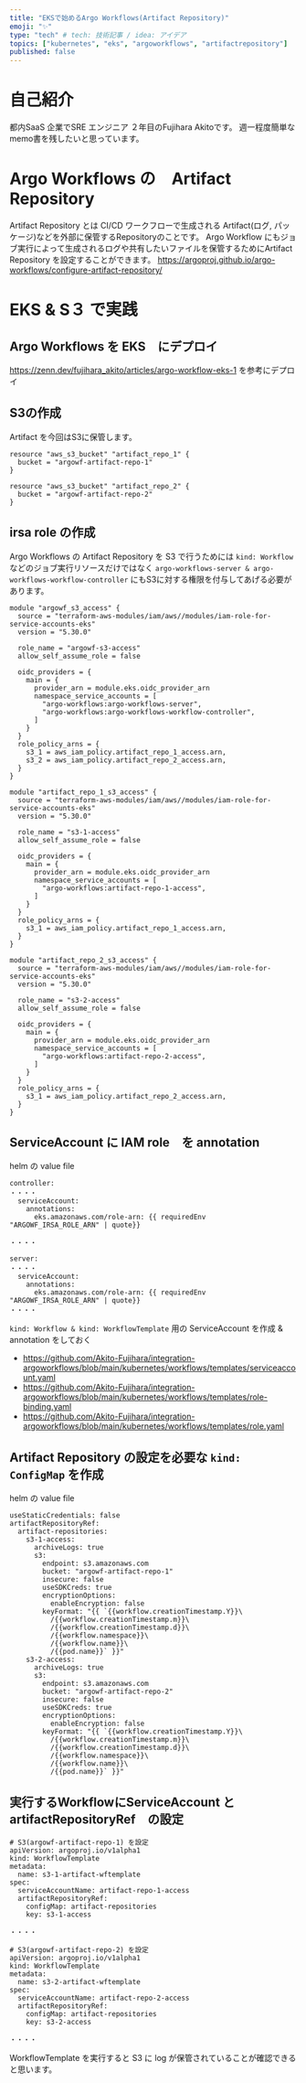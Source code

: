 ```yaml
---
title: "EKSで始めるArgo Workflows(Artifact Repository)"
emoji: "✨"
type: "tech" # tech: 技術記事 / idea: アイデア
topics: ["kubernetes", "eks", "argoworkflows", "artifactrepository"]
published: false
---
```


# 自己紹介
都内SaaS 企業でSRE エンジニア ２年目のFujihara Akitoです。
週一程度簡単なmemo書を残したいと思っています。

# Argo Workflows の　Artifact Repository
Artifact Repository とは CI/CD ワークフローで生成される Artifact(ログ, パッケージ)などを外部に保管するRepositoryのことです。
Argo Workflow にもジョブ実行によって生成されるログや共有したいファイルを保管するためにArtifact Repository を設定することができます。
https://argoproj.github.io/argo-workflows/configure-artifact-repository/

# EKS & S３ で実践
## Argo Workflows を EKS　にデプロイ
https://zenn.dev/fujihara_akito/articles/argo-workflow-eks-1 を参考にデプロイ

## S3の作成
Artifact を今回はS3に保管します。
```
resource "aws_s3_bucket" "artifact_repo_1" {
  bucket = "argowf-artifact-repo-1"
}

resource "aws_s3_bucket" "artifact_repo_2" {
  bucket = "argowf-artifact-repo-2"
}
```

## irsa role の作成
Argo Workflows の Artifact Repository を S3 で行うためには `kind: Workflow` などのジョブ実行リソースだけではなく `argo-workflows-server & argo-workflows-workflow-controller` にもS3に対する権限を付与してあげる必要があります。
```
module "argowf_s3_access" {
  source = "terraform-aws-modules/iam/aws//modules/iam-role-for-service-accounts-eks"
  version = "5.30.0"

  role_name = "argowf-s3-access"
  allow_self_assume_role = false

  oidc_providers = {
    main = {
      provider_arn = module.eks.oidc_provider_arn
      namespace_service_accounts = [
        "argo-workflows:argo-workflows-server",
        "argo-workflows:argo-workflows-workflow-controller",
      ]
    }
  }
  role_policy_arns = {
    s3_1 = aws_iam_policy.artifact_repo_1_access.arn,
    s3_2 = aws_iam_policy.artifact_repo_2_access.arn,
  }
}

module "artifact_repo_1_s3_access" {
  source = "terraform-aws-modules/iam/aws//modules/iam-role-for-service-accounts-eks"
  version = "5.30.0"

  role_name = "s3-1-access"
  allow_self_assume_role = false

  oidc_providers = {
    main = {
      provider_arn = module.eks.oidc_provider_arn
      namespace_service_accounts = [
        "argo-workflows:artifact-repo-1-access",
      ]
    }
  }
  role_policy_arns = {
    s3_1 = aws_iam_policy.artifact_repo_1_access.arn,
  }
}

module "artifact_repo_2_s3_access" {
  source = "terraform-aws-modules/iam/aws//modules/iam-role-for-service-accounts-eks"
  version = "5.30.0"

  role_name = "s3-2-access"
  allow_self_assume_role = false

  oidc_providers = {
    main = {
      provider_arn = module.eks.oidc_provider_arn
      namespace_service_accounts = [
        "argo-workflows:artifact-repo-2-access",
      ]
    }
  }
  role_policy_arns = {
    s3_1 = aws_iam_policy.artifact_repo_2_access.arn,
  }
}
```

## ServiceAccount に IAM role　を annotation
helm の value file
```
controller:
・・・・
  serviceAccount:
    annotations:
      eks.amazonaws.com/role-arn: {{ requiredEnv "ARGOWF_IRSA_ROLE_ARN" | quote}}

・・・・

server:
・・・・
  serviceAccount:
    annotations:
      eks.amazonaws.com/role-arn: {{ requiredEnv "ARGOWF_IRSA_ROLE_ARN" | quote}}
・・・・
```

`kind: Workflow & kind: WorkflowTemplate` 用の ServiceAccount を作成 & annotation をしておく
- https://github.com/Akito-Fujihara/integration-argoworkflows/blob/main/kubernetes/workflows/templates/serviceaccount.yaml
- https://github.com/Akito-Fujihara/integration-argoworkflows/blob/main/kubernetes/workflows/templates/role-binding.yaml
- https://github.com/Akito-Fujihara/integration-argoworkflows/blob/main/kubernetes/workflows/templates/role.yaml

## Artifact Repository の設定を必要な `kind: ConfigMap` を作成
helm の value file
```
useStaticCredentials: false
artifactRepositoryRef:
  artifact-repositories:
    s3-1-access:
      archiveLogs: true
      s3:
        endpoint: s3.amazonaws.com
        bucket: "argowf-artifact-repo-1"
        insecure: false
        useSDKCreds: true
        encryptionOptions:
          enableEncryption: false
        keyFormat: "{{ `{{workflow.creationTimestamp.Y}}\
          /{{workflow.creationTimestamp.m}}\
          /{{workflow.creationTimestamp.d}}\
          /{{workflow.namespace}}\
          /{{workflow.name}}\
          /{{pod.name}}` }}"
    s3-2-access:
      archiveLogs: true
      s3:
        endpoint: s3.amazonaws.com
        bucket: "argowf-artifact-repo-2"
        insecure: false
        useSDKCreds: true
        encryptionOptions:
          enableEncryption: false
        keyFormat: "{{ `{{workflow.creationTimestamp.Y}}\
          /{{workflow.creationTimestamp.m}}\
          /{{workflow.creationTimestamp.d}}\
          /{{workflow.namespace}}\
          /{{workflow.name}}\
          /{{pod.name}}` }}"
```

## 実行するWorkflowにServiceAccount と artifactRepositoryRef　の設定
```
# S3(argowf-artifact-repo-1) を設定
apiVersion: argoproj.io/v1alpha1
kind: WorkflowTemplate
metadata:
  name: s3-1-artifact-wftemplate
spec:
  serviceAccountName: artifact-repo-1-access
  artifactRepositoryRef:
    configMap: artifact-repositories
    key: s3-1-access

・・・・

# S3(argowf-artifact-repo-2) を設定
apiVersion: argoproj.io/v1alpha1
kind: WorkflowTemplate
metadata:
  name: s3-2-artifact-wftemplate
spec:
  serviceAccountName: artifact-repo-2-access
  artifactRepositoryRef:
    configMap: artifact-repositories
    key: s3-2-access

・・・・
```

WorkflowTemplate を実行すると S3 に log が保管されていることが確認できると思います。
